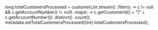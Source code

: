 long totalCustomersProcessed = customerList.stream()
        .filter(c -> c != null && c.getAccountNumber() != null)
        .map(c -> c.getCustomerId() + "|" + c.getAccountNumber())
        .distinct()
        .count();
metadata.setTotalCustomersProcessed((int) totalCustomersProcessed);
